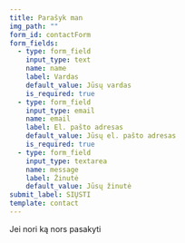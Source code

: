 ```yaml
---
title: Parašyk man
img_path: ""
form_id: contactForm
form_fields:
  - type: form_field
    input_type: text
    name: name
    label: Vardas
    default_value: Jūsų vardas
    is_required: true
  - type: form_field
    input_type: email
    name: email
    label: El. pašto adresas
    default_value: Jūsų el. pašto adresas
    is_required: true
  - type: form_field
    input_type: textarea
    name: message
    label: Žinutė
    default_value: Jūsų žinutė
submit_label: SIŲSTI
template: contact
---
```

Jei nori ką nors pasakyti